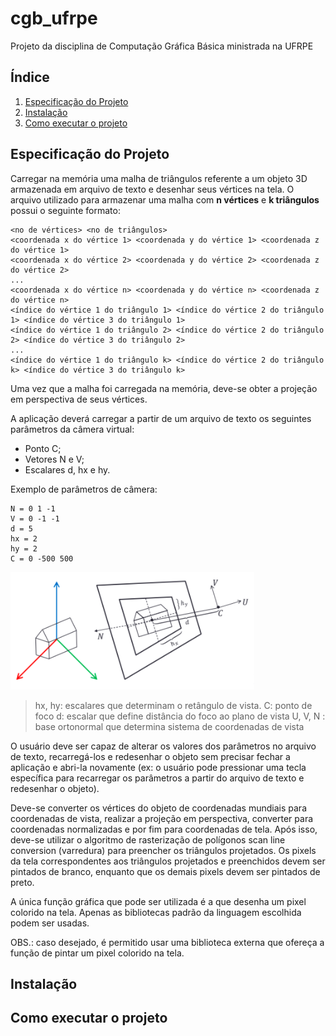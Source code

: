 # cgb_ufrpe
Projeto da disciplina de Computação Gráfica Básica ministrada na UFRPE

## Índice

1. [Especificação do Projeto](#especificacao-do-projeto)
2. [Instalação](#instalacao)
3. [Como executar o projeto](#como-executar-o-projeto)

## Especificação do Projeto

Carregar na memória uma malha de triângulos referente a um objeto 3D armazenada em arquivo de texto e desenhar seus vértices na tela. O arquivo utilizado para armazenar uma malha com **n vértices** e **k triângulos** possui o seguinte formato:

```
<no de vértices> <no de triângulos>
<coordenada x do vértice 1> <coordenada y do vértice 1> <coordenada z do vértice 1>
<coordenada x do vértice 2> <coordenada y do vértice 2> <coordenada z do vértice 2>
...
<coordenada x do vértice n> <coordenada y do vértice n> <coordenada z do vértice n>
<índice do vértice 1 do triângulo 1> <índice do vértice 2 do triângulo 1> <índice do vértice 3 do triângulo 1>
<índice do vértice 1 do triângulo 2> <índice do vértice 2 do triângulo 2> <índice do vértice 3 do triângulo 2>
...
<índice do vértice 1 do triângulo k> <índice do vértice 2 do triângulo k> <índice do vértice 3 do triângulo k>
```

Uma vez que a malha foi carregada na memória, deve-se obter a projeção em perspectiva de seus vértices.

A aplicação deverá carregar a partir de um arquivo de texto os seguintes parâmetros da
câmera virtual:
* Ponto C;
* Vetores N e V;
* Escalares d, hx e hy.

Exemplo de parâmetros de câmera:
```
N = 0 1 -1
V = 0 -1 -1
d = 5
hx = 2
hy = 2
C = 0 -500 500
```

![parametros](docs/parametros.png)

> hx, hy: escalares que determinam o retângulo de vista.
> C: ponto de foco
> d: escalar que define distância do foco ao plano de vista
> U, V, N : base ortonormal que determina sistema de coordenadas de vista


O usuário deve ser capaz de alterar os valores dos parâmetros no arquivo de texto, recarregá-los e redesenhar o objeto sem precisar fechar a aplicação e abri-la novamente (ex: o usuário pode pressionar uma tecla específica para recarregar os parâmetros a partir do arquivo de texto e redesenhar o objeto).

Deve-se converter os vértices do objeto de coordenadas mundiais para coordenadas de vista, realizar a projeção em perspectiva, converter para coordenadas normalizadas e por fim para coordenadas de tela. Após isso, deve-se utilizar o algoritmo de rasterização de polígonos scan line conversion (varredura) para preencher os triângulos projetados. Os pixels da tela correspondentes aos triângulos projetados e preenchidos devem ser pintados de branco, enquanto que os demais pixels devem ser pintados de preto.

A única função gráfica que pode ser utilizada é a que desenha um pixel colorido na tela. Apenas as bibliotecas padrão da linguagem escolhida podem ser usadas.

OBS.: caso desejado, é permitido usar uma biblioteca externa que ofereça a função de pintar um pixel colorido na tela.

## Instalação

## Como executar o projeto
